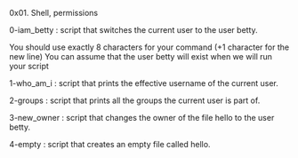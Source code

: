 0x01. Shell, permissions

0-iam_betty : script that switches the current user to the user betty.

You should use exactly 8 characters for your command (+1 character for the new line)
You can assume that the user betty will exist when we will run your script

1-who_am_i : script that prints the effective username of the current user.

2-groups : script that prints all the groups the current user is part of.

3-new_owner : script that changes the owner of the file hello to the user betty.

4-empty : script that creates an empty file called hello.
